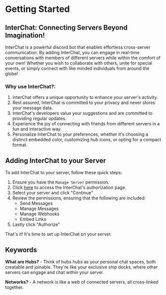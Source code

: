 # Getting Started

## InterChat: Connecting Servers Beyond Imagination!
InterChat is a powerful discord bot that enables effortless cross-server communication. By adding InterChat, you can engage in real-time conversations with members of different servers while within the comfort of your own!
Whether you wish to collaborate with others, unite for special events, or simply connect with like minded individuals from around the globe!


### Why use InterChat?:

1. InterChat offers a unique opportunity to enhance your server's activity.
2. Rest assured, InterChat is committed to your privacy and never stores your message data.
3. InterChat's developers value your suggestions and are committed to providing regular updates.
4. Experience the joy of connecting with friends from different servers in a fun and interactive way.
5. Personalize InterChat to your preferences, whether it's choosing a distinct embedded color, customizing hub icons, or opting for a compact format.


## Adding InterChat to your Server

To add InterChat to your server, follow these quick steps:

1. Ensure you have the ```Manage Server``` permission.
2. Click [here](https://discord-interchat.github.io/invite) to access the InterChat's authorization page.
3. Select your server and click "Continue"
4. Review the permissions, ensuring that the following are included:
   - Send Messages
   - Manage Messages
   - Manage Webhooks
   - Embed Links
5. Lastly click "Authorize"

That's it! It's time to set up InterChat on your server.

## Keywords

**What are Hubs?** - Think of hubs hubs as your personal chat spaces, both creatable and joinable. They're like your exclusive ship docks, where other servers can engage and chat within your server.

**Networks?** - A network is like a web of connected servers, all cross-linked together.







